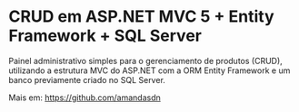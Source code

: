 # CRUD em ASP.NET MVC 5 + Entity Framework + SQL Server

Painel administrativo simples para o gerenciamento de produtos (CRUD), utilizando a estrutura MVC do ASP.NET com a ORM Entity Framework e um banco previamente criado no SQL Server.

Mais em: https://github.com/amandasdn
